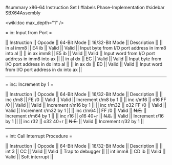 #summary x86-64 Instruction Set I
#labels Phase-Implementation
#sidebar SBX64Assembly

<wiki:toc max_depth="1" />

= in: Input from Port =

|| Instruction || Opcode || 64-Bit Mode || 16/32-Bit Mode || Description                                      ||
|| in al imm8  || E4 ib  || Valid       || Valid          || Input byte from I/O port address in imm8 into al ||
|| in ax imm8  || E5 ib  || Valid       || Valid          || Input word from I/O port address in imm8 into ax ||
|| in al dx    || EC     || Valid       || Valid          || Input byte from I/O port address in dx into al   ||
|| in ax dx    || ED     || Valid       || Valid          || Input word from I/O port address in dx into ax   ||

--------

= inc: Increment by 1 =

|| Instruction || Opcode     || 64-Bit Mode || 16/32-Bit Mode || Description          ||
|| inc r/m8    || FE /0      || Valid       || Valid          || Increment r/m8 by 1  ||
|| inc r/m16   || o16 FF /0  || Valid       || Valid          || Increment r/m16 by 1 ||
|| inc r/m32   || o32 FF /0  || Valid       || Valid          || Increment r/m32 by 1 ||
|| inc r/m64   || FF /0      || Valid       || ~~N.E.~~       || Increment r/m64 by 1 ||
|| inc r16     || o16 40+r   || ~~N.E.~~    || Valid          || Increment r/16 by 1  ||
|| inc r32     || o32 40+r   || ~~N.E.~~    || Valid          || Increment r/32 by 1  ||

--------

= int: Call Interrupt Procedure = 

|| Instruction || Opcode || 64-Bit Mode || 16/32-Bit Mode || Description      ||
|| int 3       || CC     || Valid       || Valid          || Trap to debugger ||
|| int imm8    || CD ib  || Valid       || Valid          || Soft interrupt   ||
